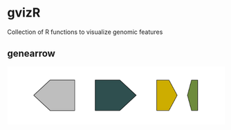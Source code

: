 # gvizR
Collection of R functions to visualize genomic features

## genearrow

<p align="center">
<img src="./img/genearrow.png" width:"50%">
</p>
